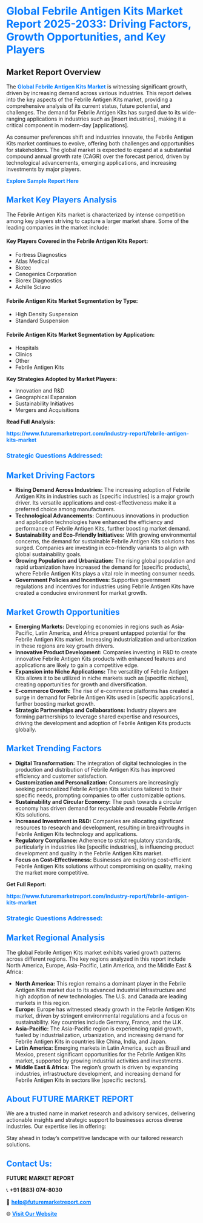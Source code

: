 <h1 style="color: #007BFF;">Global Febrile Antigen Kits Market Report 2025-2033: Driving Factors, Growth Opportunities, and Key Players</h1>

<section id="overview">
<h2>Market Report Overview</h2>
<p>The <a href="https://www.futuremarketreport.com/industry-report/febrile-antigen-kits-market" style="color: #007BFF; text-decoration: none;"><strong>Global Febrile Antigen Kits Market</strong></a> is witnessing significant growth, driven by increasing demand across various industries. This report delves into the key aspects of the Febrile Antigen Kits market, providing a comprehensive analysis of its current status, future potential, and challenges. The demand for Febrile Antigen Kits has surged due to its wide-ranging applications in industries such as [insert industries], making it a critical component in modern-day [applications].</p>
<p>As consumer preferences shift and industries innovate, the Febrile Antigen Kits market continues to evolve, offering both challenges and opportunities for stakeholders. The global market is expected to expand at a substantial compound annual growth rate (CAGR) over the forecast period, driven by technological advancements, emerging applications, and increasing investments by major players.</p>
</section>

<section id="overview">
<p><a href="https://www.futuremarketreport.com/request-sample/reportId=125096" style="color: #007BFF; text-decoration: none;"><strong>Explore Sample Report Here</strong></a></p>
</section>

<section id="key-players">
<h2 style="color: #007BFF;">Market Key Players Analysis</h2>
<p>The Febrile Antigen Kits market is characterized by intense competition among key players striving to capture a larger market share. Some of the leading companies in the market include:</p>
<h4>Key Players Covered in the Febrile Antigen Kits Report:</h4>
<ul><li>Fortress Diagnostics</li><li>Atlas Medical</li><li>Biotec</li><li>Cenogenics Corporation</li><li>Biorex Diagnostics</li><li>Achille Sclavo</li></ul>
<h4>Febrile Antigen Kits Market Segmentation by Type:</h4>
<ul><li>High Density Suspension</li><li>Standard Suspension</li></ul>

<h4>Febrile Antigen Kits Market Segmentation by Application:</h4>
<ul><li>Hospitals</li><li>Clinics</li><li>Other</li><li>Febrile Antigen Kits</li></ul>
<p><strong>Key Strategies Adopted by Market Players:</strong></p>
<ul>
<li>Innovation and R&D</li>
<li>Geographical Expansion</li>
<li>Sustainability Initiatives</li>
<li>Mergers and Acquisitions</li>
</ul>
</section>

<section>
<p><strong>Read Full Analysis: </strong></p><a href="https://www.futuremarketreport.com/industry-report/febrile-antigen-kits-market" style="color: #007BFF; text-decoration: none;"><strong>https://www.futuremarketreport.com/industry-report/febrile-antigen-kits-market</strong></a>
<h3 style="color: #007BFF;">Strategic Questions Addressed:</h3>
</section>

<section id="driving-factors">
<h2 style="color: #007BFF;">Market Driving Factors</h2>
<ul>
<li><strong>Rising Demand Across Industries:</strong> The increasing adoption of Febrile Antigen Kits in industries such as [specific industries] is a major growth driver. Its versatile applications and cost-effectiveness make it a preferred choice among manufacturers.</li>
<li><strong>Technological Advancements:</strong> Continuous innovations in production and application technologies have enhanced the efficiency and performance of Febrile Antigen Kits, further boosting market demand.</li>
<li><strong>Sustainability and Eco-Friendly Initiatives:</strong> With growing environmental concerns, the demand for sustainable Febrile Antigen Kits solutions has surged. Companies are investing in eco-friendly variants to align with global sustainability goals.</li>
<li><strong>Growing Population and Urbanization:</strong> The rising global population and rapid urbanization have increased the demand for [specific products], where Febrile Antigen Kits plays a vital role in meeting consumer needs.</li>
<li><strong>Government Policies and Incentives:</strong> Supportive government regulations and incentives for industries using Febrile Antigen Kits have created a conducive environment for market growth.</li>
</ul>
</section>

<section id="growth-opportunities">
<h2 style="color: #007BFF;">Market Growth Opportunities</h2>
<ul>
<li><strong>Emerging Markets:</strong> Developing economies in regions such as Asia-Pacific, Latin America, and Africa present untapped potential for the Febrile Antigen Kits market. Increasing industrialization and urbanization in these regions are key growth drivers.</li>
<li><strong>Innovative Product Development:</strong> Companies investing in R&D to create innovative Febrile Antigen Kits products with enhanced features and applications are likely to gain a competitive edge.</li>
<li><strong>Expansion into Niche Applications:</strong> The versatility of Febrile Antigen Kits allows it to be utilized in niche markets such as [specific niches], creating opportunities for growth and diversification.</li>
<li><strong>E-commerce Growth:</strong> The rise of e-commerce platforms has created a surge in demand for Febrile Antigen Kits used in [specific applications], further boosting market growth.</li>
<li><strong>Strategic Partnerships and Collaborations:</strong> Industry players are forming partnerships to leverage shared expertise and resources, driving the development and adoption of Febrile Antigen Kits products globally.</li>
</ul>
</section>

<section id="trending-factors">
<h2 style="color: #007BFF;">Market Trending Factors</h2>
<ul>
<li><strong>Digital Transformation:</strong> The integration of digital technologies in the production and distribution of Febrile Antigen Kits has improved efficiency and customer satisfaction.</li>
<li><strong>Customization and Personalization:</strong> Consumers are increasingly seeking personalized Febrile Antigen Kits solutions tailored to their specific needs, prompting companies to offer customizable options.</li>
<li><strong>Sustainability and Circular Economy:</strong> The push towards a circular economy has driven demand for recyclable and reusable Febrile Antigen Kits solutions.</li>
<li><strong>Increased Investment in R&D:</strong> Companies are allocating significant resources to research and development, resulting in breakthroughs in Febrile Antigen Kits technology and applications.</li>
<li><strong>Regulatory Compliance:</strong> Adherence to strict regulatory standards, particularly in industries like [specific industries], is influencing product development and quality in the Febrile Antigen Kits market.</li>
<li><strong>Focus on Cost-Effectiveness:</strong> Businesses are exploring cost-efficient Febrile Antigen Kits solutions without compromising on quality, making the market more competitive.</li>
</ul>
</section>

<section>
<p><strong>Get Full Report: </strong></p><a href="https://www.futuremarketreport.com/industry-report/febrile-antigen-kits-market" style="color: #007BFF; text-decoration: none;"><strong>https://www.futuremarketreport.com/industry-report/febrile-antigen-kits-market</strong></a>
<h3 style="color: #007BFF;">Strategic Questions Addressed:</h3>
</section>


<section id="regional-analysis">
<h2 style="color: #007BFF;">Market Regional Analysis</h2>
<p>The global Febrile Antigen Kits market exhibits varied growth patterns across different regions. The key regions analyzed in this report include North America, Europe, Asia-Pacific, Latin America, and the Middle East & Africa:</p>
<ul>
<li><strong>North America:</strong> This region remains a dominant player in the Febrile Antigen Kits market due to its advanced industrial infrastructure and high adoption of new technologies. The U.S. and Canada are leading markets in this region.</li>
<li><strong>Europe:</strong> Europe has witnessed steady growth in the Febrile Antigen Kits market, driven by stringent environmental regulations and a focus on sustainability. Key countries include Germany, France, and the U.K.</li>
<li><strong>Asia-Pacific:</strong> The Asia-Pacific region is experiencing rapid growth, fueled by industrialization, urbanization, and increasing demand for Febrile Antigen Kits in countries like China, India, and Japan.</li>
<li><strong>Latin America:</strong> Emerging markets in Latin America, such as Brazil and Mexico, present significant opportunities for the Febrile Antigen Kits market, supported by growing industrial activities and investments.</li>
<li><strong>Middle East & Africa:</strong> The region’s growth is driven by expanding industries, infrastructure development, and increasing demand for Febrile Antigen Kits in sectors like [specific sectors].</li>
</ul>
</section>

<footer>
<h2 style="color: #007BFF;">About FUTURE MARKET REPORT</h2>
<p>We are a trusted name in market research and advisory services, delivering actionable insights and strategic support to businesses across diverse industries. Our expertise lies in offering:</p>

<p>Stay ahead in today’s competitive landscape with our tailored research solutions.</p>

<h2 style="color: #007BFF;">Contact Us:</h2>
<p><strong>FUTURE MARKET REPORT</strong></p>
<p>📞 <strong>+91 (883) 074-8030</strong></p>
<p>📧 <strong><a href="mailto:help@futuremarketreport.com" style="color: #007BFF;">help@futuremarketreport.com</a></strong></p>
<p>🌐 <strong><a href="https://www.futuremarketreport.com/" style="color: #007BFF;">Visit Our Website</a></strong></p>
</footer>